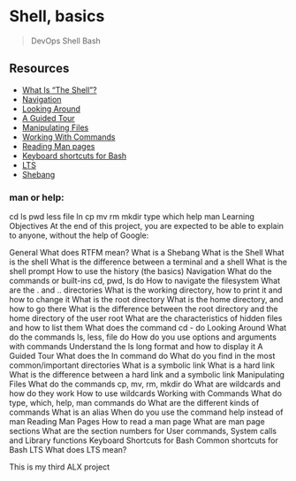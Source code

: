# Shell, basics 
> DevOps
> Shell
> Bash

## Resources

* [What Is “The Shell”?](https://intranet.alxswe.com/rltoken/vwO91sqNBgRL03BLu-ueiA)
* [Navigation](https://intranet.alxswe.com/rltoken/iblidp7yp6i-QpT8rDXHaA)
* [Looking Around](https://intranet.alxswe.com/rltoken/xEKUCnQsMH0esQ6fJU5vLA)
* [A Guided Tour](https://intranet.alxswe.com/rltoken/HUhQ73fFR1GOC5nb4r-mDw)
* [Manipulating Files](https://intranet.alxswe.com/rltoken/olv-1tj4d1LA57Z0PrLNvw)
* [Working With Commands](https://intranet.alxswe.com/rltoken/zUtux3Pm0BkvtwXzbTtkmA)
* [Reading Man pages](https://intranet.alxswe.com/rltoken/rddGdsqLf8_kRzp12RaD4A)
* [Keyboard shortcuts for Bash](https://intranet.alxswe.com/rltoken/AGxMxuS5IeW8VmEvJyhwvw)
* [LTS]()
* [Shebang]()

### man or help:
cd
ls
pwd
less
file
ln
cp
mv
rm
mkdir
type
which
help
man
Learning Objectives
At the end of this project, you are expected to be able to explain to anyone, without the help of Google:

General
What does RTFM mean?
What is a Shebang
What is the Shell
What is the shell
What is the difference between a terminal and a shell
What is the shell prompt
How to use the history (the basics)
Navigation
What do the commands or built-ins cd, pwd, ls do
How to navigate the filesystem
What are the . and .. directories
What is the working directory, how to print it and how to change it
What is the root directory
What is the home directory, and how to go there
What is the difference between the root directory and the home directory of the user root
What are the characteristics of hidden files and how to list them
What does the command cd - do
Looking Around
What do the commands ls, less, file do
How do you use options and arguments with commands
Understand the ls long format and how to display it
A Guided Tour
What does the ln command do
What do you find in the most common/important directories
What is a symbolic link
What is a hard link
What is the difference between a hard link and a symbolic link
Manipulating Files
What do the commands cp, mv, rm, mkdir do
What are wildcards and how do they work
How to use wildcards
Working with Commands
What do type, which, help, man commands do
What are the different kinds of commands
What is an alias
When do you use the command help instead of man
Reading Man Pages
How to read a man page
What are man page sections
What are the section numbers for User commands, System calls and Library functions
Keyboard Shortcuts for Bash
Common shortcuts for Bash
LTS
What does LTS mean?

This is my third ALX project
